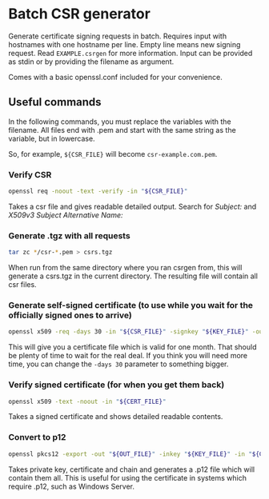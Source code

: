 # Batch CSR generator
Generate certificate signing requests in batch.
Requires input with hostnames with one hostname per line.
Empty line means new signing request.
Read `EXAMPLE.csrgen` for more information.
Input can be provided as stdin or by providing the filename as argument.

Comes with a basic openssl.conf included for your convenience.

## Useful commands
In the following commands, you must replace the variables with the filename.
All files end with .pem and start with the same string as the variable, but in lowercase.

So, for example, `${CSR_FILE}` will become `csr-example.com.pem`.

### Verify CSR
```bash
openssl req -noout -text -verify -in "${CSR_FILE}"
```

Takes a csr file and gives readable detailed output.
Search for *Subject:* and *X509v3 Subject Alternative Name:*

### Generate .tgz with all requests
```bash
tar zc */csr-*.pem > csrs.tgz
```

When run from the same directory where you ran csrgen from,
this will generate a csrs.tgz in the current directory.
The resulting file will contain all csr files.

### Generate self-signed certificate (to use while you wait for the officially signed ones to arrive)
```bash
openssl x509 -req -days 30 -in "${CSR_FILE}" -signkey "${KEY_FILE}" -out "${CERT_FILE}"
```

This will give you a certificate file which is valid for one month.
That should be plenty of time to wait for the real deal.
If you think you will need more time, you can change the `-days 30` parameter to something bigger.

### Verify signed certificate (for when you get them back)
```bash
openssl x509 -text -noout -in "${CERT_FILE}"
```

Takes a signed certificate and shows detailed readable contents.

### Convert to p12
```bash
openssl pkcs12 -export -out "${OUT_FILE}" -inkey "${KEY_FILE}" -in "${CERT_FILE}" -certfile "${CHAIN_FILE}"`
```

Takes private key, certificate and chain and generates a .p12 file which will contain them all.
This is useful for using the certificate in systems which require .p12, such as Windows Server.
